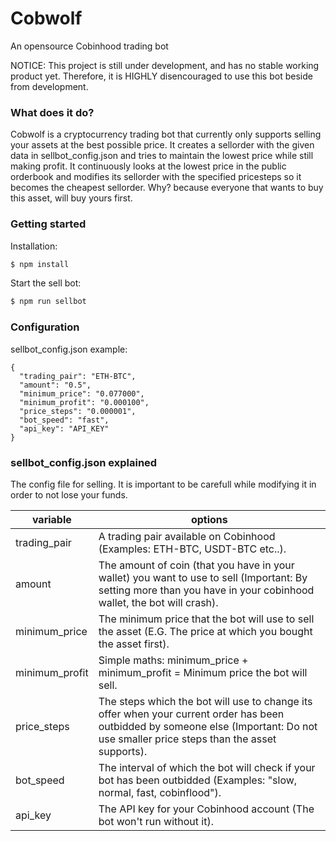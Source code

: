 # Cobwolf
An opensource Cobinhood trading bot

NOTICE: This project is still under development, and has no stable working product yet.
Therefore, it is HIGHLY disencouraged to use this bot beside from development.

### What does it do?

Cobwolf is a cryptocurrency trading bot that currently only supports selling your assets at the best possible price.
It creates a sellorder with the given data in sellbot_config.json and tries to maintain the lowest price while still making profit. It continuously looks at the lowest price in the public orderbook and modifies its sellorder with the specified pricesteps so it becomes the cheapest sellorder. Why? because everyone that wants to buy this asset, will buy yours first.

### Getting started

Installation:
```sh
$ npm install
```

Start the sell bot:
```sh
$ npm run sellbot
```

### Configuration

sellbot_config.json example:

```
{
  "trading_pair": "ETH-BTC",
  "amount": "0.5",
  "minimum_price": "0.077000",
  "minimum_profit": "0.000100",
  "price_steps": "0.000001",
  "bot_speed": "fast",
  "api_key": "API_KEY"
}
```

### sellbot_config.json explained

The config file for selling. It is important to be carefull while modifying it in order to not lose your funds.

| variable | options |
| ------ | ------ |
| trading_pair | A trading pair available on Cobinhood (Examples: ETH-BTC, USDT-BTC etc..).|
| amount | The amount of coin (that you have in your wallet) you want to use to sell (Important: By setting more than you have in your cobinhood wallet, the bot will crash).|
| minimum_price | The minimum price that the bot will use to sell the asset (E.G. The price at which you bought the asset first).|
| minimum_profit | Simple maths: minimum_price + minimum_profit = Minimum price the bot will sell.|
| price_steps | The steps which the bot will use to change its offer when your current order has been outbidded by someone else (Important: Do not use smaller price steps than the asset supports). |
| bot_speed | The interval of which the bot will check if your bot has been outbidded (Examples: "slow, normal, fast, cobinflood").|
| api_key | The API key for your Cobinhood account (The bot won't run without it). |

